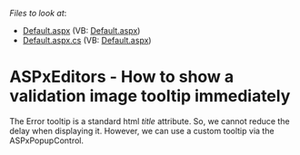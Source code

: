 <!-- default file list -->
*Files to look at*:

* [Default.aspx](./CS/WebSite/Default.aspx) (VB: [Default.aspx](./VB/WebSite/Default.aspx))
* [Default.aspx.cs](./CS/WebSite/Default.aspx.cs) (VB: [Default.aspx](./VB/WebSite/Default.aspx))
<!-- default file list end -->
# ASPxEditors - How to show a validation image tooltip immediately


<p>The Error tooltip is a standard html <i>title</i> attribute. So, we cannot reduce the delay when displaying it. However, we can use a custom tooltip via the ASPxPopupControl.</p>

<br/>


